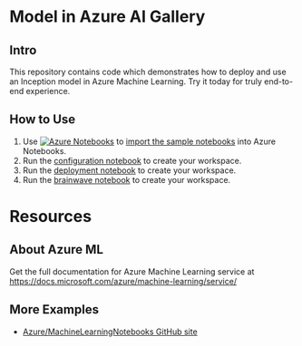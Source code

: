 # Model in Azure AI Gallery

## Intro
This repository contains code which demonstrates how to deploy and use an Inception model in Azure Machine Learning. Try it today for truly end-to-end experience.

## How to Use
1. Use [![Azure Notebooks](https://notebooks.azure.com/launch.png)](https://notebooks.azure.com/import/gh/gogowings/Gallery_sample1) to [import the sample notebooks](https://notebooks.azure.com/import/gh/gogowings/Gallery_sample1) into Azure Notebooks.
2. Run the [configuration notebook](Notebooks\00.configuration.ipynb) to create your workspace.
3. Run the [deployment notebook](Notebooks\01.deployment.ipynb) to create your workspace.
4. Run the [brainwave notebook](Notebooks\02.brainwave-quickstart.ipynb) to create your workspace. 

# Resources


## About Azure ML
Get the full documentation for Azure Machine Learning service at https://docs.microsoft.com/azure/machine-learning/service/

## More Examples
 * [Azure/MachineLearningNotebooks GitHub site](https://github.com/Azure/MachineLearningNotebooks)
